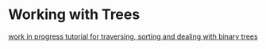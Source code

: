 # Working with Trees
[work in progress tutorial for traversing, sorting and dealing with binary trees](http://lomaxrx.github.io/working-with-trees)
